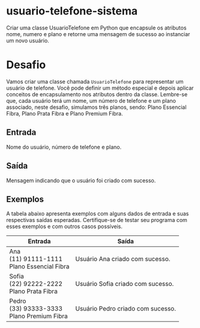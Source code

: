 # usuario-telefone-sistema
Criar uma classe UsuarioTelefone em Python que encapsule os atributos nome, numero e plano e retorne uma mensagem de sucesso ao instanciar um novo usuário.

# Desafio

Vamos criar uma classe chamada `UsuarioTelefone` para representar um usuário de telefone. Você pode definir um método especial e depois aplicar conceitos de encapsulamento nos atributos dentro da classe. Lembre-se que, cada usuário terá um nome, um número de telefone e um plano associado, neste desafio, simulamos três planos, sendo: Plano Essencial Fibra, Plano Prata Fibra e Plano Premium Fibra.

## Entrada

Nome do usuário, número de telefone e plano.

## Saída

Mensagem indicando que o usuário foi criado com sucesso.

## Exemplos

A tabela abaixo apresenta exemplos com alguns dados de entrada e suas respectivas saídas esperadas. Certifique-se de testar seu programa com esses exemplos e com outros casos possíveis.

| Entrada | Saída |
| --- | --- |
| Ana<br>(11) 91111-1111<br>Plano Essencial Fibra | Usuário Ana criado com sucesso. |
| Sofia<br>(22) 92222-2222<br>Plano Prata Fibra | Usuário Sofia criado com sucesso. |
| Pedro<br>(33) 93333-3333<br>Plano Premium Fibra | Usuário Pedro criado com sucesso. |
